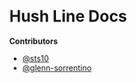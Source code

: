 # Hush Line Docs

**Contributors**
- [@sts10](https://github.com/sts10)
- [@glenn-sorrentino](https://github.com/glenn-sorrentino)
